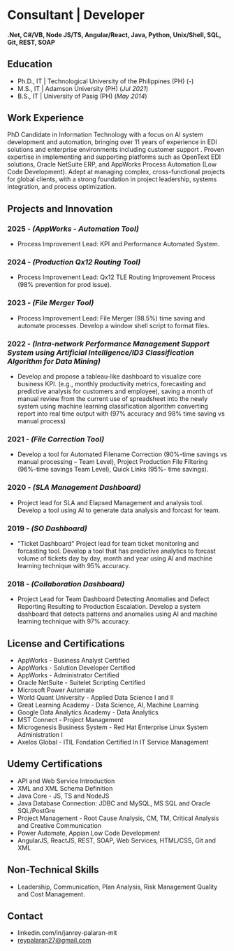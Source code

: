 # Consultant | Developer

#### .Net, C#/VB, Node JS/TS, Angular/React, Java, Python, Unix/Shell, SQL, Git, REST, SOAP

## Education							       		
- Ph.D., IT | Technological University of the Philippines (PH) (_-_)
- M.S., IT | Adamson University (PH) (_Jul 2021_)	 			        		
- B.S., IT | University of Pasig (PH) (_May 2014_)

## Work Experience
<!-- ** **EDI Consultant (_2016 - Present_)** ** -->
 PhD Candidate in Information Technology with a focus on AI system development and automation, bringing over 11 years of
 experience in EDI solutions and enterprise environments including customer support . Proven expertise in implementing and
 supporting platforms such as OpenText EDI solutions, Oracle NetSuite ERP, and AppWorks Process Automation (Low Code
 Development). Adept at managing complex, cross-functional projects for global clients, with a strong foundation in project leadership,
 systems integration, and process optimization.

<!-- **Customer Support - Hinduja Global Sol. (_2014 - 2016_)** -->
<!-- - Listening & responding with the greatest concern, health insurance related and emergency service requests. -->
<!-- - Provide effective diffuse high-tension situations in goal driven environment. -->
<!-- - Negotiate with 3rd party providers to ensure calls are resolved in timely manner. -->

## Projects and Innovation
### 2025 - _(AppWorks - Automation Tool)_
- Process Improvement Lead: KPI and Performance Automated System.
  
### 2024 - _(Production Qx12 Routing Tool)_
- Process Improvement Lead: Qx12 TLE Routing Improvement Process (98% prevention for prod issue).
  
### 2023 - _(File Merger Tool)_
- Process Improvement Lead: File Merger (98.5%) time saving and automate processes. Develop a window shell script to format files.

### 2022 - _(Intra-network Performance Management Support System using Artificial Intelligence/ID3 Classification Algorithm for Data Mining)_
- Develop and propose a tableau-like dashboard to visualize core business KPI. (e.g., monthly productivity metrics, forecasting and predictive analysis for customers and employee), saving a month of manual review from the current use of spreadsheet into the newly system using machine learning classification algorithm converting report into real time output with (97% accuracy and 98% time saving vs manual process)

### 2021 - _(File Correction Tool)_
- Develop a tool for Automated Filename Correction (90%-time savings vs manual processing – Team Level), Project Production File Filtering (96%-time savings Team Level), Quick Links (95%- time savings).

### 2020 - _(SLA Management Dashboard)_
- Project lead for SLA and Elapsed Management and analysis tool. Develop a tool using AI to generate data analysis and forcast for team.

### 2019 - _(SO Dashboard)_
- "Ticket Dashboard" Project lead for team ticket monitoring and forcasting tool. Develop a tool that has predictive analytics to forcast volume of tickets day by day, month and year using AI and machine learning technique with 95% accuracy.

### 2018 - _(Collaboration Dashboard)_
- Project Lead for Team Dashboard Detecting Anomalies and Defect Reporting Resulting to Production Escalation. Develop a system dashboard that detects patterns and anomalies using AI and machine learning technique with 97% accuracy.

## License and Certifications
- AppWorks - Business Analyst Certified
- AppWorks - Solution Developer Certified
- AppWorks - Administrator Certified
- Oracle NetSuite - Suitelet Scripting Certified
- Microsoft Power Automate
- World Quant University - Applied Data Science I and II
- Great Learning Academy - Data Science, AI, Machine Learning
- Google Data Analytics Academy - Data Analytics
- MST Connect - Project Management
- Microgenesis Business System - Red Hat Enterprise Linux System Administration I
- Axelos Global - ITIL Fondation Certified In IT Service Management

## Udemy Certifications
- API and Web Service Introduction
- XML and XML Schema Definition
- Java Core - JS, TS and NodeJS
- Java Database Connection: JDBC and MySQL, MS SQL and Oracle SQL/PostGre
- Project Management - Root Cause Analysis, CM, TM, Critical Analysis and Creative Communication
- Power Automate, Appian Low Code Development
- AngularJS, ReactJS, REST, SOAP, Web Services, HTML/CSS, Git and XML

## Non-Technical Skills
- Leadership, Communication, Plan Analysis, Risk Management Quality and Cost Management. 

## Contact
- linkedin.com/in/janrey-palaran-mit
- reypalaran27@gmail.com
